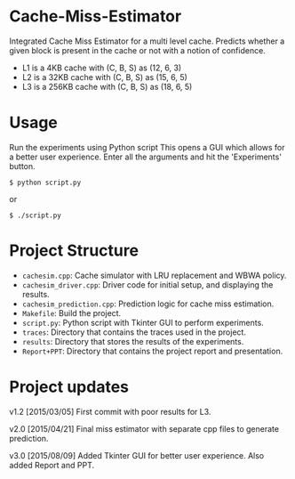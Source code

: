 # Cache-Miss-Estimator
Integrated Cache Miss Estimator for a multi level cache. Predicts whether a given block is present in the cache or not with a notion of confidence.
* L1 is a 4KB cache with (C, B, S) as (12, 6, 3)
* L2 is a 32KB cache with (C, B, S) as (15, 6, 5)
* L3 is a 256KB cache with (C, B, S) as (18, 6, 5)


Usage
=====
Run the experiments using Python script 
This opens a GUI which allows for a better user experience. Enter all the arguments and hit the 'Experiments' button.
```
$ python script.py 
```
or
```
$ ./script.py
```

Project Structure
=================
* ```cachesim.cpp```: Cache simulator with LRU replacement and WBWA policy.
* ```cachesim_driver.cpp```: Driver code for initial setup, and displaying the results.
* ```cachesim_prediction.cpp```: Prediction logic for cache miss estimation.
* ```Makefile```: Build the project.
* ```script.py```: Python script with Tkinter GUI to perform experiments.
* ```traces```: Directory that contains the traces used in the project.
* ```results```: Directory that stores the results of the experiments.
* ```Report+PPT```: Directory that contains the project report and presentation.

Project updates
===============
v1.2 [2015/03/05] First commit with poor results for L3.

v2.0 [2015/04/21] Final miss estimator with separate cpp files to generate prediction.

v3.0 [2015/08/09] Added Tkinter GUI for better user experience. Also added Report and PPT.